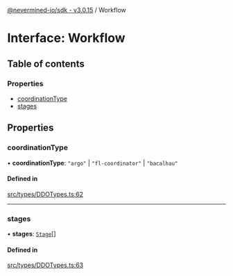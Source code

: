 [@nevermined-io/sdk - v3.0.15](../code-reference.md) / Workflow

# Interface: Workflow

## Table of contents

### Properties

- [coordinationType](Workflow.md#coordinationtype)
- [stages](Workflow.md#stages)

## Properties

### coordinationType

• **coordinationType**: `"argo"` \| `"fl-coordinator"` \| `"bacalhau"`

#### Defined in

[src/types/DDOTypes.ts:62](https://github.com/nevermined-io/sdk-js/blob/172733038c5edaf3c10f438cc01aecd8a5cd0ce8/src/types/DDOTypes.ts#L62)

---

### stages

• **stages**: [`Stage`](Stage.md)[]

#### Defined in

[src/types/DDOTypes.ts:63](https://github.com/nevermined-io/sdk-js/blob/172733038c5edaf3c10f438cc01aecd8a5cd0ce8/src/types/DDOTypes.ts#L63)
